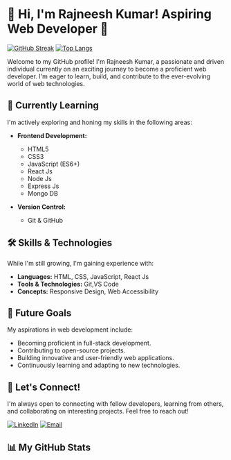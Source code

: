 # 👋 Hi, I'm Rajneesh Kumar! Aspiring Web Developer 🚀

[![GitHub Streak](https://streak-stats.demolab.com/?user=rajneeshkumartech&theme=dark&hide_border=true)](https://git.io/streak-stats)
[![Top Langs](https://github-readme-stats.vercel.app/api/top-langs/?username=rajneeshkumartech&layout=compact&theme=dark&hide_border=true)](https://github.com/anuraghazra/github-readme-stats)

Welcome to my GitHub profile! I'm Rajneesh Kumar, a passionate and driven individual currently on an exciting journey to become a proficient web developer. I'm eager to learn, build, and contribute to the ever-evolving world of web technologies.

## 🌱 Currently Learning

I'm actively exploring and honing my skills in the following areas:

* **Frontend Development:**
    * HTML5
    * CSS3
    * JavaScript (ES6+)
    * React Js
    * Node Js
    * Express Js
    * Mongo DB
      
* **Version Control:**
    * Git & GitHub

## 🛠️ Skills & Technologies

While I'm still growing, I'm gaining experience with:

* **Languages:** HTML, CSS, JavaScript, React Js
* **Tools & Technologies:** Git,VS Code
* **Concepts:** Responsive Design, Web Accessibility

## 🚀 Future Goals

My aspirations in web development include:

* Becoming proficient in full-stack development.
* Contributing to open-source projects.
* Building innovative and user-friendly web applications.
* Continuously learning and adapting to new technologies.

## 🤝 Let's Connect!

I'm always open to connecting with fellow developers, learning from others, and collaborating on interesting projects. Feel free to reach out!

[![LinkedIn](https://img.shields.io/badge/-LinkedIn-%230077B5?style=for-the-badge&logo=linkedin&logoColor=white)](https://www.linkedin.com/in/rk-rajneesh-kumar/)
[![Email](https://img.shields.io/badge/-Email-000?style=for-the-badge&logo=gmail&logoColor=white)](https://www.rajneeshkumar.tech@gmail.com)


## 📊 My GitHub Stats
